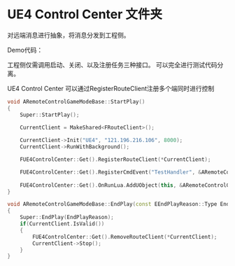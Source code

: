 # UE4 Control Center 文件夹

对远端消息进行抽象，将消息分发到工程侧。

Demo代码：

工程侧仅需调用启动、关闭、以及注册任务三种接口。
可以完全进行测试代码分离。

UE4 Control Center 可以通过RegisterRouteClient注册多个端同时进行控制

```C++
void ARemoteControlGameModeBase::StartPlay()
{
	Super::StartPlay();
	
	CurrentClient = MakeShared<FRouteClient>();

	CurrentClient->Init("UE4", "121.196.216.106", 8000);
	CurrentClient->RunWithBackground();

	FUE4ControlCenter::Get().RegisterRouteClient(*CurrentClient);

	FUE4ControlCenter::Get().RegisterCmdEvent("TestHandler", &ARemoteControlGameModeBase::TestHandler);
	
	FUE4ControlCenter::Get().OnRunLua.AddUObject(this, &ARemoteControlGameModeBase::HandleRunLua);
}

void ARemoteControlGameModeBase::EndPlay(const EEndPlayReason::Type EndPlayReason)
{
	Super::EndPlay(EndPlayReason);
	if(CurrentClient.IsValid())
	{
		FUE4ControlCenter::Get().RemoveRouteClient(*CurrentClient);
		CurrentClient->Stop();
	}
}
```